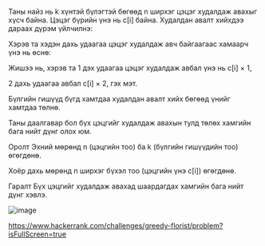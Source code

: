 Таны найз нь k хүнтэй бүлэгтэй бөгөөд n ширхэг цэцэг худалдаж авахыг хүсч байна. Цэцэг бүрийн үнэ нь c[i] байна. Худалдан авалт хийхдээ дараах дүрэм үйлчилнэ:

Хэрэв та хэдэн дахь удаагаа цэцэг худалдаж авч байгаагаас хамаарч үнэ нь өснө:

Жишээ нь, хэрэв та 1 дэх удаагаа цэцэг худалдаж авбал үнэ нь c[i] × 1,

2 дахь удаагаа авбал c[i] × 2, гэх мэт.

Бүлгийн гишүүд бүгд хамтдаа худалдан авалт хийх бөгөөд үнийг хамтдаа төлнө.

Таны даалгавар бол бүх цэцгийг худалдаж авахын тулд төлөх хамгийн бага нийт дүнг олох юм.

Оролт
Эхний мөрөнд n (цэцгийн тоо) ба k (бүлгийн гишүүдийн тоо) өгөгдөнө.

Хоёр дахь мөрөнд n ширхэг бүхэл тоо (цэцгийн үнэ c[i]) өгөгдөнө.

Гаралт
Бүх цэцгийг худалдаж авахад шаардагдах хамгийн бага нийт дүнг хэвлэ.



![image](https://github.com/user-attachments/assets/ac71705f-0f38-42fc-b8d6-db5be09cccdf)

https://www.hackerrank.com/challenges/greedy-florist/problem?isFullScreen=true
